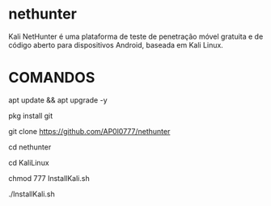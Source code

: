 # nethunter
Kali NetHunter é uma plataforma de teste de penetração móvel gratuita e de código aberto para dispositivos Android, baseada em Kali Linux.

# COMANDOS


apt update && apt upgrade -y


pkg install git



git clone https://github.com/AP0l0777/nethunter


cd nethunter

cd KaliLinux

chmod 777 InstallKali.sh



./InstallKali.sh
